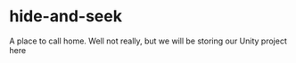 # hide-and-seek
A place to call home. Well not really, but we will be storing our Unity project here
